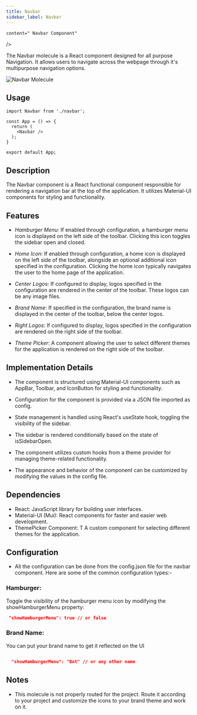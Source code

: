 ```yaml
---
title: Navbar
sidebar_label: Navbar
---
```



<head>
  <title> Navbar </title>
  <meta
   
    content=" Navbar Component"
  />
</head>

The Navbar molecule is a React component designed for  all purpose Navigation. It allows users to  navigate across the webpage through it's multipurpose navigation options.

<img src="/img/molecules/navbar.png" alt=" Navbar Molecule" />



## Usage
```
import Navbar from './navbar';

const App = () => {
  return (
    <Navbar />
  );
}

export default App;
```

## Description
 

The Navbar component is a React functional component responsible for rendering a navigation bar at the top of the application. It utilizes Material-UI components for styling and functionality.
 

## Features

- *Hamburger Menu*: If enabled through configuration, a hamburger menu icon is displayed on the left side of the toolbar. Clicking this icon toggles the sidebar open and closed.

- *Home Icon*: If enabled through configuration, a home icon is displayed on the left side of the toolbar, alongside an optional additional icon specified in the configuration. Clicking the home icon typically navigates the user to the home page of the application.

- *Center Logos*: If configured to display, logos specified in the configuration are rendered in the center of the toolbar. These logos can be any image files.

- *Brand Name*: If specified in the configuration, the brand name is displayed in the center of the toolbar, below the center logos.

- *Right Logos*: If configured to display, logos specified in the configuration are rendered on the right side of the toolbar.

- *Theme Picker*: A component allowing the user to select different themes for the application is rendered on the right side of the toolbar.

## Implementation Details

- The component is structured using Material-UI components such as AppBar, Toolbar, and IconButton for styling and functionality.

- Configuration for the component is provided via a JSON file imported as config.

- State management is handled using React's useState hook, toggling the visibility of the sidebar.

- The sidebar is rendered conditionally based on the state of isSidebarOpen.

- The component utilizes custom hooks from a theme provider for managing theme-related functionality.

- The appearance and behavior of the component can be customized by modifying the values in the config file.



 
 

## Dependencies
- React: JavaScript library for building user interfaces.
- Material-UI (Mui): React components for faster and easier web development.
- ThemePicker Component: T A custom component for selecting different themes for the application.  
 

## Configuration
-  All the configuration can be done from the config.json file for the navbar component. Here are some of the common configuration types:-

 ###  Hamburger:
Toggle the visibility of the hamburger menu icon by modifying the showHamburgerMenu property:
```json
 "showHamburgerMenu": true // or false
```
 
 
 ###  Brand Name:
You can put your brand name to get it reflected on the UI

```json

  "showHamburgerMenu": "Bot" // or any other name

```
 


## Notes
 - This molecule is not properly routed for the project. Route it according to your project and customize the icons to your brand theme and work on it.